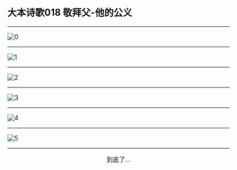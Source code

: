
## 大本诗歌018 敬拜父-他的公义
        
<div id="aplayer0"></div>

<div id="aplayer1"></div>

<div id="aplayer2"></div>

---

<img alt="0" data-original="https://cdn.jsdelivr.net/gh/k34869/shi/data/d0015/0">

---

<img alt="1" data-original="https://cdn.jsdelivr.net/gh/k34869/shi/data/d0015/1">

---

<img alt="2" data-original="https://cdn.jsdelivr.net/gh/k34869/shi/data/d0015/2">

---

<img alt="3" data-original="https://cdn.jsdelivr.net/gh/k34869/shi/data/d0015/3">

---

<img alt="4" data-original="https://cdn.jsdelivr.net/gh/k34869/shi/data/d0015/4">

---

<img alt="5" data-original="https://cdn.jsdelivr.net/gh/k34869/shi/data/d0015/5">

---

<p style="text-align: center">到底了...</p>

<script src="/js/dist-view.js"></script>

<script>
MAIN.id = 'd0015';
        
const ap0 = new APlayer({
    container: document.getElementById('aplayer0'),
    volume: 1,
    loop: 'none',
    preload: 'none',
    audio: [{
        name: 'D18.mp3',
        artist: '大本诗歌',
        url: 'https://res.wx.qq.com/voice/getvoice?mediaid=MzI0NTk3MDM5M18yMjQ3NTE1MTQz',
        cover: '/favicon'
    }]
});
const ap1 = new APlayer({
    container: document.getElementById('aplayer1'),
    volume: 1,
    loop: 'none',
    preload: 'none',
    audio: [{
        name: 'D18第一节领唱.mp3',
        artist: '大本诗歌',
        url: 'https://res.wx.qq.com/voice/getvoice?mediaid=MzI0NTk3MDM5M18yMjQ3NTE1MTQ0',
        cover: '/favicon'
    }]
});
const ap2 = new APlayer({
    container: document.getElementById('aplayer2'),
    volume: 1,
    loop: 'none',
    preload: 'none',
    audio: [{
        name: 'D18教唱版.mp3',
        artist: '大本诗歌',
        url: 'https://res.wx.qq.com/voice/getvoice?mediaid=MzI0NTk3MDM5M18yMjQ3NTE1MTQ1',
        cover: '/favicon'
    }]
});
</script>
